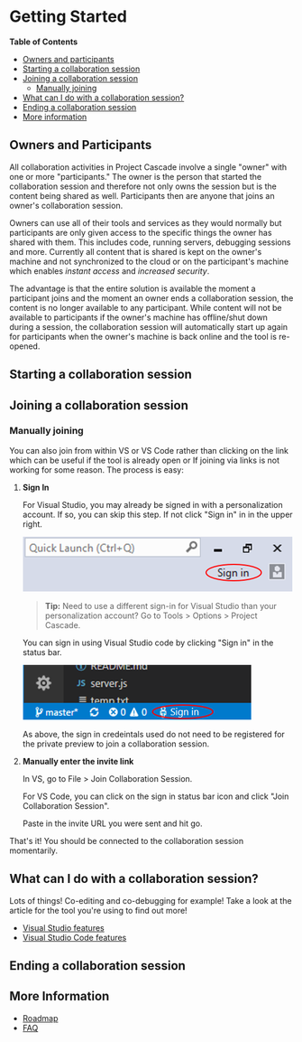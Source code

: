 # Getting Started

**Table of Contents**
- [Owners and participants](#owners-and-participants)
- [Starting a collaboration session](#starting-a-collaboration-session)
- [Joining a collaboration session](#joining-a-collaboration-session)
   - [Manually joining](#manually-joining)
- [What can I do with a collaboration session?](#what-can-I-do-with-a-collaboration-session)
- [Ending a collaboration session](#ending-a-collaboration-session)
- [More information](#more-information)

## Owners and Participants
All collaboration activities in Project Cascade involve a single "owner" with one or more "participants."  The owner is the person that started the collaboration session and therefore not only owns the session but is the content being shared as well.  Participants then are anyone that joins an owner's collaboration session.

Owners can use all of their tools and services as they would normally but participants are only given access to the specific things the owner has shared with them. This includes code, running servers, debugging sessions and more.  Currently all content that is shared is kept on the owner's machine and not synchronized to the cloud or on the participant's machine which enables _instant access_ and _increased security_. 

The advantage is that the entire solution is available the moment a participant joins and the moment an owner ends a collaboration session, the content is no longer available to any participant. While content will not be available to participants if the owner's machine has offline/shut down during a session, the collaboration session will automatically start up again for participants when the owner's machine is back online and the tool is re-opened. 

## Starting a collaboration session

## Joining a collaboration session

### Manually joining
You can also join from within VS or VS Code rather than clicking on the link which can be useful if the tool is already open or If joining via links is not working for some reason. The process is easy:

1. **Sign In**
    
    For Visual Studio, you may already be signed in with a personalization account. If so, you can skip this step. If not click "Sign in" in in the upper right.

    ![VS Download](media/vs-sign-in-button.png) 

    > **Tip:** Need to use a different sign-in for Visual Studio than your personalization account? Go to Tools &gt; Options &gt; Project Cascade.
    
    You can sign in using Visual Studio code by clicking "Sign in" in the status bar.

    ![VS Code Download](media/vscode-sign-in-button.png)

    As above, the sign in credeintals used do not need to be registered for the private preview to join a collaboration session.

2. **Manually enter the invite link**

    In VS, go to File > Join Collaboration Session.

    For VS Code, you can click on the sign in status bar icon and click "Join Collaboration Session".

    Paste in the invite URL you were sent and hit go.

That's it! You should be connected to the collaboration session momentarily.

## What can I do with a collaboration session?

Lots of things! Co-editing and co-debugging for example! Take a look at the article for the tool you're using to find out more! 

- [Visual Studio features](collab-vs.md)
- [Visual Studio Code features](collab-vscode,md)

## Ending a collaboration session

## More Information

- [Roadmap](roadmap.md)
- [FAQ](faq.md)
